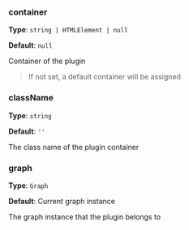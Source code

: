 ### container

**Type**: `string | HTMLElement | null`

**Default**: `null`

Container of the plugin

> If not set, a default container will be assigned

### className

**Type**: `string`

**Default**: `''`

The class name of the plugin container

### graph

**Type**: `Graph`

**Default**: Current graph instance

The graph instance that the plugin belongs to
